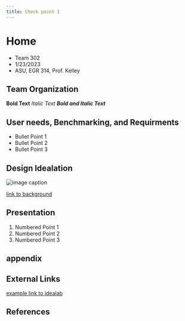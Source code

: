 ```yaml
---
title: Check point 1
---
```


# Home
* Team 302
* 1/23/2023
* ASU, EGR 314, Prof. Kelley

## Team Organization

**Bold Text**
_Italic Text_
**_Bold and Italic Text_**

## User needs, Benchmarking, and Requirments

* Bullet Point 1
* Bullet Point 2
* Bullet Point 3

## Design Idealation

![image caption](https://idealab.asu.edu/assets/images/research/jumper1.png)

[link to background](/background)

## Presentation

1. Numbered Point 1
1. Numbered Point 2
1. Numbered Point 3

## appendix

## External Links

[example link to idealab](https://idealab.asu.edu)


## References

